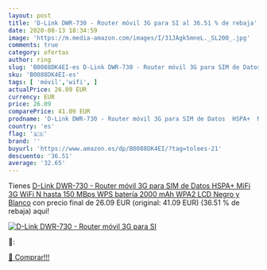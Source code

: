 ```yaml
---
layout: post
title: 'D-Link DWR-730 - Router móvil 3G para SI al 36.51 % de rebaja'
date: 2020-08-13 18:34:59
image: 'https://m.media-amazon.com/images/I/31JAgk5mneL._SL200_.jpg'
comments: true
category: ofertas
author: ring
slug: 'B0088DK4EI-es D-Link DWR-730 - Router móvil 3G para SIM de Datos HSPA+...'
sku: 'B0088DK4EI-es'
tags: [ 'móvil','wifi', ]
actualPrice: 26.09 EUR
currency: EUR
price: 26.09
comparePrice: 41.09 EUR
prodname: 'D-Link DWR-730 - Router móvil 3G para SIM de Datos  HSPA+  MiFi 3G  WiFi N hasta 150 MBps  WPS  batería 2000 mAh  WPA2  LCD  Negro y Blanco'
country: 'es'
flag: '🇪🇸'
brand: ''
buyurl: 'https://www.amazon.es/dp/B0088DK4EI/?tag=tolees-21'
descuento: '36.51'
average: '32.65'
---
```


Tienes [D-Link DWR-730 - Router móvil 3G para SIM de Datos  HSPA+  MiFi 3G  WiFi N hasta 150 MBps  WPS  batería 2000 mAh  WPA2  LCD  Negro y Blanco](https://www.amazon.es/dp/B0088DK4EI/?tag=tolees-21) con precio final de  26.09 EUR (original: 41.09 EUR) (36.51 %  de rebaja) aqui!

[![D-Link DWR-730 - Router móvil 3G para SI](https://m.media-amazon.com/images/I/31JAgk5mneL._SL200_.jpg)](https://www.amazon.es/dp/B0088DK4EI/?tag=tolees-21)

🔎:


[🛒 Comprar!!!](https://www.amazon.es/dp/B0088DK4EI/?tag=tolees-21)
